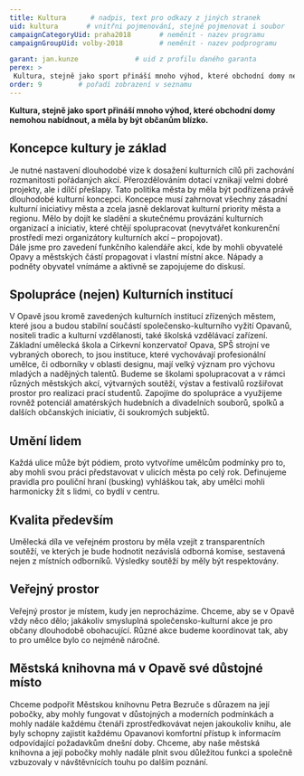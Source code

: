 ```yaml
---
title: Kultura      # nadpis, text pro odkazy z jiných stranek
uid: kultura       # vnitřni pojmenování, stejně pojmenovat i soubor
campaignCategoryUid: praha2018       # neměnit - nazev programu
campaignGroupUid: volby-2018         # neměnit - nazev podprogramu

garant: jan.kunze              # uid z profilu daného garanta
perex: >
 Kultura, stejně jako sport přináší mnoho výhod, které obchodní domy nemohou nabídnout, a měla by být občanům blízko.
order: 9         # pořadí zobrazení v seznamu
---
```


**Kultura, stejně jako sport přináší mnoho výhod, které obchodní domy nemohou nabídnout, a měla by být občanům blízko.**    <!-- Zvýrazněný text na začátku  stránky -->

## Koncepce kultury je základ    
<p> Je nutné nastavení dlouhodobé vize k dosažení kulturních cílů při zachování rozmanitosti pořádaných akcí. Přerozdělováním dotací vznikají velmi dobré projekty, ale i dílčí přešlapy. Tato politika města by měla být podřízena právě dlouhodobé kulturní koncepci. Koncepce musí zahrnovat všechny zásadní kulturní iniciativy města a zcela jasně deklarovat kulturní priority města a regionu. Mělo by dojít ke sladění a skutečnému provázání kulturních organizací a iniciativ, které chtějí spolupracovat (nevytvářet konkurenční prostředí mezi organizátory kulturních akcí – propojovat).<br>
Dále jsme pro zavedení funkčního kalendáře akcí, kde by mohli obyvatelé Opavy a městských částí propagovat i vlastní místní akce. Nápady a podněty obyvatel vnímáme a aktivně se zapojujeme do diskusí. 

</p>


## Spolupráce (nejen) Kulturních institucí
<p>V Opavě jsou kromě zavedených kulturních institucí zřízených městem, které jsou a budou stabilní součástí společensko-kulturního vyžití Opavanů, nositeli tradic a kulturní vzdělanosti, také školská vzdělávací zařízení. Základní umělecká škola a Církevní konzervatoř Opava, SPŠ strojní ve vybraných oborech, to jsou instituce, které vychovávají profesionální umělce, či odborníky v oblasti designu, mají velký význam pro výchovu mladých a nadějných talentů. Budeme se školami spolupracovat a v rámci různých městských akcí, výtvarných soutěží, výstav a festivalů rozšiřovat prostor pro realizaci prací studentů. Zapojíme do spolupráce a využijeme rovněž potenciál amatérských hudebních a divadelních souborů, spolků a dalších občanských iniciativ, či soukromých subjektů.  </p>



## Umění lidem
<p>Každá ulice může být pódiem, proto vytvoříme umělcům podmínky pro to, aby mohli svou práci představovat v ulicích města po celý rok. Definujeme pravidla pro pouliční hraní (busking) vyhláškou tak, aby umělci mohli harmonicky žít s lidmi, co bydlí v centru.
</p>

## Kvalita především
<p>Umělecká díla ve veřejném prostoru by měla vzejít z transparentních soutěží, ve kterých je bude hodnotit nezávislá odborná komise, sestavená nejen z místních odborníků. Výsledky soutěží by měly být respektovány.</p>

## Veřejný prostor
<p>Veřejný prostor je místem, kudy jen neprocházíme. Chceme, aby se v Opavě vždy něco dělo; jakákoliv smysluplná společensko-kulturní akce je pro občany dlouhodobě obohacující. Různé akce budeme koordinovat tak, aby to pro umělce bylo co nejméně náročné. </p>


## Městská knihovna má v Opavě své důstojné místo
<p>Chceme podpořit Městskou knihovnu Petra Bezruče s důrazem na její pobočky, aby mohly fungovat v důstojných a moderních podmínkách a mohly nadále každému čtenáři zprostředkovávat nejen jakoukoliv knihu, ale byly schopny zajistit každému Opavanovi komfortní přístup k informacím odpovídající požadavkům dnešní doby. Chceme, aby naše městská knihovna a její pobočky mohly nadále plnit svou důležitou funkci a společně vzbuzovaly v návštěvnících touhu po dalším poznání.</p>